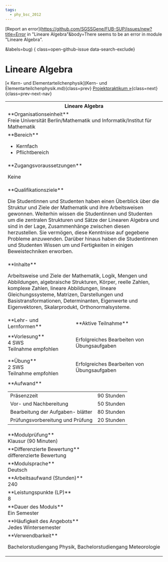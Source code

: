 ```yaml
---
tags:
  - phy_bsc_2012
---
```

[Report an error](https://github.com/SGSSGene/FUB-SUP/issues/new?title=Error in "Lineare Algebra"&body=There seems to be an error in module "Lineare Algebra".

<Describe here a slightly more detailed description of what is wrong>&labels=bug)
{ class=open-github-issue data-search-exclude}

# Lineare Algebra

[« Kern- und Elementarteilchenphysik](Kern- und Elementarteilchenphysik.md){class=prev}
[Projektpraktikum »](Projektpraktikum.md){class=next}
{class=prev-next-nav}

<table markdown id="moduledesc">
<tr markdown class="moduledesc_head"><th colspan="2">Lineare Algebra </th></tr>
<tr markdown><td colspan="2">**Organisationseinheit**   <br>Freie Universität Berlin/Mathematik und Informatik/Institut für Mathematik</td></tr>

<tr markdown><td colspan="2">**Bereich**<br>


- Kernfach
- Pflichtbereich

</td></tr>

<tr markdown><td colspan="2">**Zugangsvoraussetzungen** <br>

Keine


</td></tr>
<tr markdown><td colspan="2">**Qualifikationsziele**    <br>

Die Studentinnen und Studenten haben einen Überblick über die Struktur und
Ziele der Mathematik und ihre Arbeitsweisen gewonnen. Weiterhin wissen die
Studentinnen und Studenten um die zentralen Strukturen und Sätze der
Linearen Algebra und sind in der Lage, Zusammenhänge zwischen diesen
herzustellen. Sie vermögen, diese Kenntnisse auf gegebene Probleme
anzuwenden. Darüber hinaus haben die Studentinnen und Studenten Wissen um
und Fertigkeiten in einigen Beweistechniken erworben.


</td></tr>
<tr markdown><td colspan="2">**Inhalte**                <br>

Arbeitsweise und Ziele der Mathematik, Logik, Mengen und Abbildungen,
algebraische Strukturen, Körper, reelle Zahlen, komplexe Zahlen, lineare
Abbildungen, lineare Gleichungssysteme, Matrizen, Darstellungen und
Basistransformationen, Determinanten, Eigenwerte und Eigenvektoren,
Skalarprodukt, Orthonormalsysteme.


</td></tr>

<tr markdown><td>**Lehr- und Lernformen**</td><td>**Aktive Teilnahme**</td></tr>
<tr markdown><td> **Vorlesung** <br>4 SWS <br> Teilnahme empfohlen</td><td>

Erfolgreiches Bearbeiten von Übungsaufgaben
</td></tr>
<tr markdown><td> **Übung** <br>2 SWS <br> Teilnahme empfohlen</td><td>

Erfolgreiches Bearbeiten von Übungsaufgaben
</td></tr>
<tr markdown><td colspan="2">**Aufwand**                <br>
<table class="aufwand_table">
<tr><td>Präsenzzeit</td><td>90 Stunden</td></tr>
<tr><td>Vor- und Nachbereitung</td><td>50 Stunden</td></tr>
<tr><td>Bearbeitung der Aufgaben- blätter</td><td>80 Stunden</td></tr>
<tr><td>Prüfungsvorbereitung und Prüfung</td><td>20 Stunden</td></tr>
</table>

</td></tr>
<tr markdown><td colspan="2">**Modulprüfung**             <br>Klausur (90 Minuten)


</td></tr>
<tr markdown><td colspan="2">**Differenzierte Bewertung** <br>differenzierte Bewertung

</td></tr>
<tr markdown><td colspan="2">**Modulsprache**             <br>Deutsch</td></tr>
<tr markdown><td colspan="2">**Arbeitsaufwand (Stunden)** <br>240</td></tr>
<tr markdown><td colspan="2">**Leistungspunkte (LP)**     <br>8</td></tr>
<tr markdown><td colspan="2">**Dauer des Moduls**         <br>Ein Semester</td></tr>
<tr markdown><td colspan="2">**Häufigkeit des Angebots**  <br>Jedes Wintersemester</td></tr>
<tr markdown><td colspan="2">**Verwendbarkeit**           <br>

Bachelorstudiengang Physik, Bachelorstudiengang Meteorologie


</td></tr>

</table>
